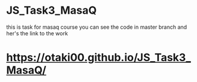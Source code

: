 # JS_Task3_MasaQ
this is task for masaq course
you can see the code in master branch 
and her's the link to the work 
# https://otaki00.github.io/JS_Task3_MasaQ/
